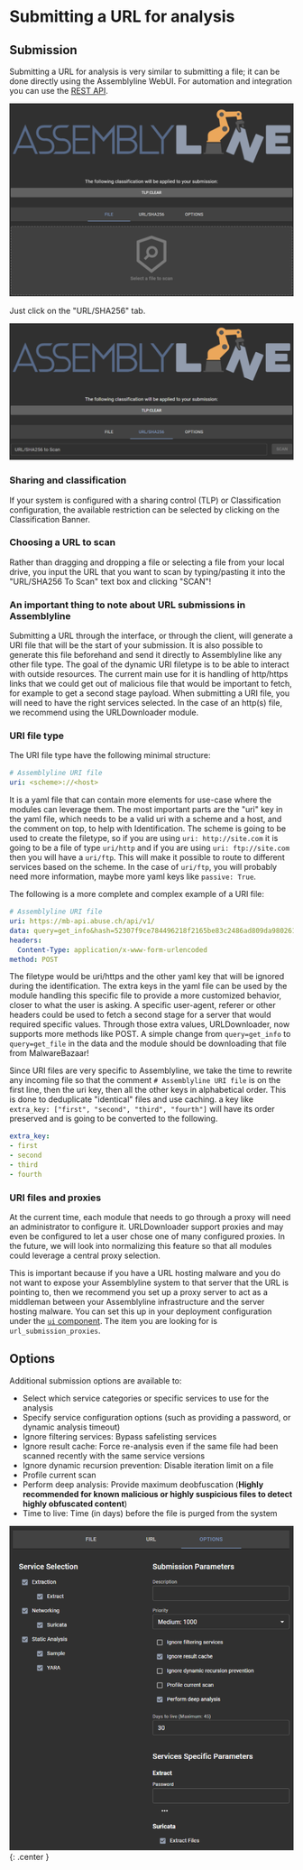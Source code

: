 # Submitting a URL for analysis

## Submission
Submitting a URL for analysis is very similar to submitting a file; it can be done directly using the Assemblyline WebUI. For automation and integration you can use the [REST API](../../integration/python/#submit-a-file-url-or-sha256-for-analysis).

![File submission](./images/submit.png)

Just click on the "URL/SHA256" tab.

![URL/SHA256 submission](./images/submit_url.png)

### Sharing and classification
If your system is configured with a sharing control (TLP) or Classification configuration, the available restriction can be selected by clicking on the Classification Banner.

### Choosing a URL to scan
Rather than dragging and dropping a file or selecting a file from your local drive, you input the URL that you want to scan by typing/pasting it into the "URL/SHA256 To Scan" text box and clicking "SCAN"!

### An important thing to note about URL submissions in Assemblyline
Submitting a URL through the interface, or through the client, will generate a URI file that will be the start of your submission. It is also possible to generate this file beforehand and send it directly to Assemblyline like any other file type. The goal of the dynamic URI filetype is to be able to interact with outside resources. The current main use for it is handling of http/https links that we could get out of malicious file that would be important to fetch, for example to get a second stage payload. When submitting a URI file, you will need to have the right services selected. In the case of an http(s) file, we recommend using the URLDownloader module.

### URI file type
The URI file type have the following minimal structure:
```yaml
# Assemblyline URI file
uri: <scheme>://<host>
```
It is a yaml file that can contain more elements for use-case where the modules can leverage them. The most important parts are the "uri" key in the yaml file, which needs to be a valid uri with a scheme and a host, and the comment on top, to help with Identification. The scheme is going to be used to create the filetype, so if you are using `uri: http://site.com` it is going to be a file of type `uri/http` and if you are using `uri: ftp://site.com` then you will have a `uri/ftp`. This will make it possible to route to different services based on the scheme. In the case of `uri/ftp`, you will probably need more information, maybe more yaml keys like `passive: True`.

The following is a more complete and complex example of a URI file:
```yaml
# Assemblyline URI file
uri: https://mb-api.abuse.ch/api/v1/
data: query=get_info&hash=52307f9ce784496218f2165be83c2486ad809da98026166b871dc279d40a4d1f
headers:
  Content-Type: application/x-www-form-urlencoded
method: POST
```
The filetype would be uri/https and the other yaml key that will be ignored during the identification. The extra keys in the yaml file can be used by the module handling this specific file to provide a more customized behavior, closer to what the user is asking. A specific user-agent, referer or other headers could be used to fetch a second stage for a server that would required specific values. Through those extra values, URLDownloader, now supports more methods like POST. A simple change from `query=get_info` to `query=get_file` in the data and the module should be downloading that file from MalwareBazaar!

Since URI files are very specific to Assemblyline, we take the time to rewrite any incoming file so that the comment `# Assemblyline URI file` is on the first line, then the uri key, then all the other keys in alphabetical order. This is done to deduplicate "identical" files and use caching. a key like `extra_key: ["first", "second", "third", "fourth"]` will have its order preserved and is going to be converted to the following.
```yaml
extra_key:
- first
- second
- third
- fourth
```

### URI files and proxies
At the current time, each module that needs to go through a proxy will need an administrator to configure it. URLDownloader support proxies and may even be configured to let a user chose one of many configured proxies. In the future, we will look into normalizing this feature so that all modules could leverage a central proxy selection.

This is important because if you have a URL hosting malware and you do not want to expose your Assemblyline system to that server that the URL is pointing to, then we recommend you set up a proxy server to act as a middleman between your Assemblyline infrastructure and the server hosting malware. You can set this up in your deployment configuration under the [`ui` component](../..//odm/models/config/#ui). The item you are looking for is `url_submission_proxies`.

## Options
Additional submission options are available to:

- Select which service categories or specific services to use for the analysis
- Specify service configuration options (such as providing a password, or dynamic analysis timeout)
- Ignore filtering services: Bypass safelisting services
- Ignore result cache: Force re-analysis even if the same file had been scanned recently with the same service versions
- Ignore dynamic recursion prevention: Disable iteration limit on a file
- Profile current scan
- Perform deep analysis: Provide maximum deobfuscation (**Highly recommended for known malicious or highly suspicious files to detect highly obfuscated content**)
- Time to live: Time (in days) before the file is purged from the system

![Submit options](./images/submit_options.png){: .center }
